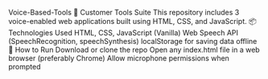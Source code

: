 Voice-Based-Tools
🧠 Customer Tools Suite
This repository includes 3 voice-enabled web applications built using HTML, CSS, and JavaScript.
📦 Technologies Used
HTML, CSS, JavaScript (Vanilla)
Web Speech API (SpeechRecognition, speechSynthesis)
localStorage for saving data offline
🚀 How to Run
Download or clone the repo
Open any index.html file in a web browser (preferably Chrome)
Allow microphone permissions when prompted
